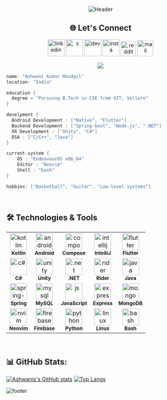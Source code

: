 <p align="center">
  <img src="https://capsule-render.vercel.app/api?type=waving&color=gradient&customColorList=8,18,22,23,25&text=Hi%20There!&height=150&animation=fadeIn&fontSize=75" alt="Header"/>
</p>
<h2 align="center"> 🌐 Let's Connect </h2>
<p align="center">
  <a href = "https://www.linkedin.com/in/moudgilashwani/"><img src="https://img.icons8.com/?size=100&id=xuvGCOXi8Wyg&format=png&color=000000" alt="linkedin" width="45" height="45"/></a>
  <a href = "https://x.com/AshwaniKumarMo3"><img src="https://img.icons8.com/?size=100&id=ClbD5JTFM7FA&format=png&color=000000" alt="x" width="45" height="45"/></a>
  <a href = "https://dev.to/ashwani1330"><img src="https://cdn3.iconfinder.com/data/icons/logos-and-brands-adobe/512/84_Dev-512.png" alt="dev" width="45" height="45"/></a>
  <a href = "https://www.instagram.com/ashwani_kr_moudgil?igsh=MWFyM2J2N3lwOXRyZw=="><img src="https://img.icons8.com/?size=100&id=Xy10Jcu1L2Su&format=png&color=000000" alt="insta" width="45" height="45"/></a>
  <a href="https://www.reddit.com/user/Ashwani1330/"><img src="https://img.icons8.com/?size=100&id=kshUdu5u4FCX&format=png&color=000000" alt="reddit" width="40" height="40"/></a>
  <a href="mailto:ashwanihabri@gmail.com"><img src="https://img.icons8.com/?size=100&id=EgRndDDLh8kS&format=png&color=000000" alt="mail" width="43" height="43"/></a>
</p>

<p align="center">
  <img src="https://img.wattpad.com/e82421ac42eb5da25835873bf8337408c9917a4a/68747470733a2f2f73332e616d617a6f6e6177732e636f6d2f776174747061642d6d656469612d736572766963652f53746f7279496d6167652f5453536f3831596d6837526772513d3d2d3433363534383738342e313533376132303864626638313063643635393635383931333531362e676966"/>
</p>

```kotlin
name: "Ashwani Kumar Moudgil"
location: "India"

education {
  degree = "Pursuing B.Tech in CSE from VIT, Vellore"
}

develpment {
  Android Development : ["Native", "Flutter"]
  Backend Development : ["Spring-boot", "Node.js", ".NET"]
  XR Development : ["Unity", "C#"]
  DSA : ["C/C++", "Java"]
}

current-system {
    OS : "EndeavourOS x86_64"
    Editor : "Neovim"
    Shell : "bash"
}

hobbies: ["Basketball", "Guitar", "Low-level systems"]
```

<br>

## 🛠 Technologies & Tools
<div align="center">
<table>
<tr>
  <td align="center"><img src="https://cdn.jsdelivr.net/gh/devicons/devicon@latest/icons/kotlin/kotlin-original.svg" alt="kotlin" width="45" height="45"/><br><sub><b>Kotlin</b></sub></td>
  <td align="center"><img src="https://cdn.jsdelivr.net/gh/devicons/devicon@latest/icons/androidstudio/androidstudio-original.svg" alt="android" width="45" height="45"/><br><sub><b>Android</b></sub></td>
  <td align="center"><img src="https://cdn.jsdelivr.net/gh/devicons/devicon@latest/icons/jetpackcompose/jetpackcompose-original.svg" alt="compose" width="45" height="45"/><br><sub><b>Compose</b></sub></td>
  <td align="center"><img src="https://cdn.jsdelivr.net/gh/devicons/devicon@latest/icons/intellij/intellij-original.svg" alt="intellij" width="45" height="45"/><br><sub><b>IntelliJ</b></sub></td>
  <td align="center"><img src="https://cdn.jsdelivr.net/gh/devicons/devicon@latest/icons/flutter/flutter-original.svg" alt="flutter" width="45" height="45"/><br><sub><b>Flutter</b></sub></td>
</tr>
<tr>
  <td align="center"><img src="https://cdn.jsdelivr.net/gh/devicons/devicon@latest/icons/csharp/csharp-original.svg" alt="c#" width="45" height="45"/><br><sub><b>C#</b></sub></td>
  <td align="center"><img src="https://cdn.jsdelivr.net/gh/devicons/devicon@latest/icons/unity/unity-original.svg" alt="unity" width="45" height="45"/><br><sub><b>Unity</b></sub></td>
  <td align="center"><img src="https://cdn.jsdelivr.net/gh/devicons/devicon@latest/icons/dot-net/dot-net-original.svg" alt=".net" width="45" height="45"/><br><sub><b>.NET</b></sub></td>
  <td align="center"><img src="https://cdn.jsdelivr.net/gh/devicons/devicon@latest/icons/rider/rider-original.svg" alt="rider" width="45" height="45"/><br><sub><b>Rider</b></sub></td>
  <td align="center"><img src="https://cdn.jsdelivr.net/gh/devicons/devicon@latest/icons/java/java-original.svg" alt="java" width="45" height="45"/><br><sub><b>Java</b></sub></td>
</tr>
<tr>
  <td align="center"><img src="https://cdn.jsdelivr.net/gh/devicons/devicon@latest/icons/spring/spring-original.svg" alt="spring-boot" width="45" height="45"/><br><sub><b>Spring</b></sub></td>
  <td align="center"><img src="https://cdn.jsdelivr.net/gh/devicons/devicon@latest/icons/mysql/mysql-original.svg" alt="mysql" width="45" height="45"/><br><sub><b>MySQL</b></sub></td>
  <td align="center"><img src="https://cdn.jsdelivr.net/gh/devicons/devicon@latest/icons/javascript/javascript-original.svg" alt="js" width="45" height="45"/><br><sub><b>JavaScript</b></sub></td>
  <td align="center"><img src="https://raw.githubusercontent.com/marwin1991/profile-technology-icons/refs/heads/main/icons/express.png" alt="express" width="45" height="45"/><br><sub><b>Express</b></sub></td>
  <td align="center"><img src="https://cdn.jsdelivr.net/gh/devicons/devicon@latest/icons/mongodb/mongodb-plain.svg" alt="mongo" width="45" height="45"/><br><sub><b>MongoDB</b></sub></td>
</tr>
<tr>
  <td align="center"><img src="https://cdn.jsdelivr.net/gh/devicons/devicon@latest/icons/neovim/neovim-original.svg" alt="nvim" width="45" height="45"/><br><sub><b>Neovim</b></sub></td>
  <td align="center"><img src="https://cdn.jsdelivr.net/gh/devicons/devicon@latest/icons/firebase/firebase-original.svg" alt="firebase" width="45" height="45"/><br><sub><b>Firebase</b></sub></td>
  <td align="center"><img src="https://cdn.jsdelivr.net/gh/devicons/devicon@latest/icons/python/python-original.svg" alt="python" width="45" height="45"/><br><sub><b>Python</b></sub></td>
  <td align="center"><img src="https://cdn.jsdelivr.net/gh/devicons/devicon@latest/icons/linux/linux-original.svg" alt="linux" width="45" height="45"/><br><sub><b>Linux</b></sub></td>
  <td align="center"><img src="https://cdn.jsdelivr.net/gh/devicons/devicon/icons/bash/bash-original.svg" alt="bash" width="45" height="45"/><br><sub><b>Bash</b></sub></td>
</tr>
</table>
</div>

<br>

## 📊 GitHub Stats:
[![Ashwanis's GitHub stats](https://github-readme-stats.vercel.app/api?username=Ashwani1330&show_icons=true&include_all_commits=true&line_height=29&theme=tokyonight)](https://github.com/Ashwani1330/github-readme-stats) [![Top Langs](https://github-readme-stats.vercel.app/api/top-langs/?username=Ashwani1330&layout=donut&exclude_repo=Inferno_fastAPI,Dodge_It,Space_Catalogue,Project_s,Hospital-Management-System,python9,Jupyter_Python&langs_count=5&theme=tokyonight)](https://github.com/Ashwani1330/github-readme-stats)


![footer](https://capsule-render.vercel.app/api?type=waving&color=gradient&customColorList=5,2,5,12,21&section=footer)

